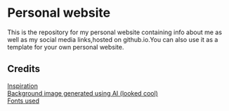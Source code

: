 # Personal website

This is the repository for my personal website containing info about me as well as my social media links,hosted on github.io.You can also use it as a template for your own personal website.

## Credits

[Inspiration](https://replit.com/@STARSHIPSTUDIOS/Linktree-v2)  
[Background image generated using AI (looked cool)](https://imgur.com/gallery/YdMlsh9)  
[Fonts used](https://fonts.googleapis.com/css2?family=Dosis&family=Playpen+Sans&family=Roboto&family=Source+Code+Pro&display=swap)
